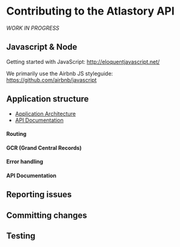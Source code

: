 # Contributing to the Atlastory API

*WORK IN PROGRESS*

## Javascript & Node

Getting started with JavaScript: http://eloquentjavascript.net/

We primarily use the Airbnb JS styleguide: https://github.com/airbnb/javascript

## Application structure

* [Application Architecture](ARCHITECTURE.md)
* [API Documentation](docs/index.md)

#### Routing
#### GCR (Grand Central Records)
#### Error handling
#### API Documentation

## Reporting issues

## Committing changes

## Testing

